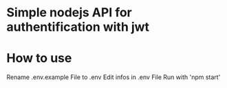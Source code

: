 # Simple nodejs API for authentification with jwt
# How to use
Rename .env.example File to .env
Edit infos in .env File
Run with 'npm start'
